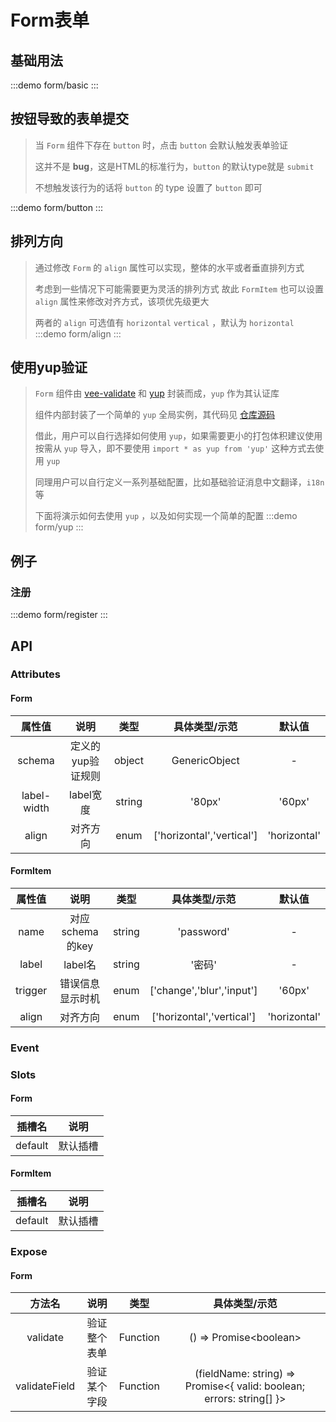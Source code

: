# Form表单

## 基础用法 
:::demo form/basic
:::


## 按钮导致的表单提交
> 当 `Form` 组件下存在 `button` 时，点击 `button` 会默认触发表单验证
> >
> 这并不是 **bug**，这是HTML的标准行为，`button` 的默认type就是 `submit`
> >
> 不想触发该行为的话将 `button` 的 type 设置了 `button` 即可

:::demo form/button
:::



## 排列方向
> 通过修改 `Form` 的 `align` 属性可以实现，整体的水平或者垂直排列方式
>>
> 考虑到一些情况下可能需要更为灵活的排列方式 故此 `FormItem` 也可以设置 `align` 属性来修改对齐方式，该项优先级更大
>> 
> 两者的 `align` 可选值有 `horizontal` `vertical` ，默认为 `horizontal`
:::demo form/align
:::

## 使用yup验证
> `Form` 组件由 [vee-validate](https://vee-validate.logaretm.com/v4/) 和 [yup](https://github.com/jquense/yup) 封装而成，`yup` 作为其认证库
>>
> 组件内部封装了一个简单的 `yup` 全局实例，其代码见 [仓库源码](https://github.com/Lirous587/li-daisy/blob/main/packages/Form/src/yup.ts)
>>
> 借此，用户可以自行选择如何使用 `yup`，如果需要更小的打包体积建议使用按需从 `yup` 导入，即不要使用 `import * as yup from 'yup'` 这种方式去使用 `yup`
>> 
> 同理用户可以自行定义一系列基础配置，比如基础验证消息中文翻译，`i18n` 等
>>
> 下面将演示如何去使用 `yup` ，以及如何实现一个简单的配置
:::demo form/yup
:::

## 例子
### 注册
:::demo form/register
:::

## API

### Attributes

#### Form
|   属性值    |       说明        |  类型  |       具体类型/示范       |    默认值    |
| :---------: | :---------------: | :----: | :-----------------------: | :----------: |
|   schema    | 定义的yup验证规则 | object |       GenericObject       |      -       |
| label-width |     label宽度     | string |          '80px'           |    '60px'    |
|    align    |     对齐方向      |  enum  | ['horizontal','vertical'] | 'horizontal' |


#### FormItem
| 属性值  |       说明       |  类型  |       具体类型/示范       |    默认值    |
| :-----: | :--------------: | :----: | :-----------------------: | :----------: |
|  name   | 对应schema的key  | string |        'password'         |      -       |
|  label  |     label名      | string |          '密码'           |      -       |
| trigger | 错误信息显示时机 |  enum  | ['change','blur','input'] |    '60px'    |
|  align  |     对齐方向     |  enum  | ['horizontal','vertical'] | 'horizontal' |

### Event


### Slots

#### Form
| 插槽名  |   说明   |
| :-----: | :------: |
| default | 默认插槽 |

#### FormItem
| 插槽名  |   说明   |
| :-----: | :------: |
| default | 默认插槽 |

### Expose

#### Form

|    方法名     |     说明     |   类型   |                               具体类型/示范                                |
| :-----------: | :----------: | :------: | :------------------------------------------------------------------------: |
|   validate    | 验证整个表单 | Function |                        () => Promise&lt;boolean&gt;                        |
| validateField | 验证某个字段 | Function | (fieldName: string) => Promise&lt;{ valid: boolean; errors: string[] }&gt; |
